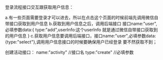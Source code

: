 登录流程接口交互跟获取用户信息：

a.有一些页面需要登录才可以进去，所以在点击这个页面的时候前端先调用微信自带接口获取到用户信息
b.获取到用户信息之后，调用后端接口 接口name:"user",必填参数data:{ type:"add",userInfo:这个userInfo 就是通过微信自带接口获取到的用户信息  }
c.获取用户信息要调用后端接口，接口name:"user",必填参数data:{type:"select"},调用用户信息接口的时候要确保用户已经登录 要不然获取不到；



创建活动接口：
name:"activity"    //接口名
type:"create"      //必填参数
